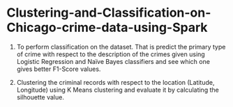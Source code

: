 # Clustering-and-Classification-on-Chicago-crime-data-using-Spark

1.	To perform classification on the dataset. That is predict the primary type of crime with respect to the description of the crimes given using Logistic Regression and Naïve Bayes classifiers and see which one gives better F1-Score values.

2.	Clustering the criminal records with respect to the location (Latitude, Longitude) using K Means clustering and evaluate it by calculating the silhouette value.
